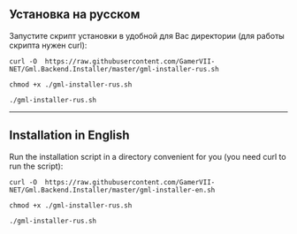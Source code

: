 ## Установка на русском

Запустите скрипт установки в удобной для Вас директории (для работы скрипта нужен curl):
```
curl -O  https://raw.githubusercontent.com/GamerVII-NET/Gml.Backend.Installer/master/gml-installer-rus.sh
```

```
chmod +x ./gml-installer-rus.sh
```

```
./gml-installer-rus.sh
```

----

## Installation in English
Run the installation script in a directory convenient for you (you need curl to run the script):

```
curl -O  https://raw.githubusercontent.com/GamerVII-NET/Gml.Backend.Installer/master/gml-installer-en.sh
```

```
chmod +x ./gml-installer-rus.sh
```

```
./gml-installer-rus.sh
```
